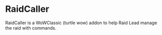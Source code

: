 # RaidCaller
RaidCaller is a WoWClassic (turtle wow) addon to help Raid Lead manage the raid with commands.
